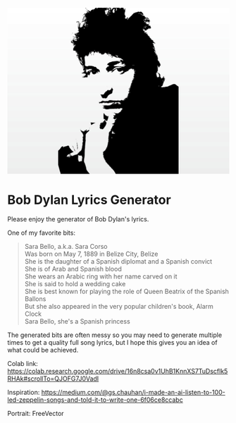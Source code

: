 ![alt text](portrait.jpg)

# Bob Dylan Lyrics Generator

Please enjoy the generator of Bob Dylan's lyrics.

One of my favorite bits:

> Sara Bello, a.k.a. Sara Corso\
Was born on May 7, 1889 in Belize City, Belize\
She is the daughter of a Spanish diplomat and a Spanish convict\
She is of Arab and Spanish blood\
She wears an Arabic ring with her name carved on it\
She is said to hold a wedding cake\
She is best known for playing the role of Queen Beatrix of the Spanish Ballons\
But she also appeared in the very popular children's book, Alarm Clock\
Sara Bello, she's a Spanish princess

The generated bits are often messy so you may need to generate multiple times to get a quality full song lyrics, but I hope this gives you an idea of what could be achieved.

Colab link: https://colab.research.google.com/drive/16n8csa0v1UhB1KnnXS7TuDscflk5RHAk#scrollTo=QJOFG7J0VadI

Inspiration: https://medium.com/@gs.chauhan/i-made-an-ai-listen-to-100-led-zeppelin-songs-and-told-it-to-write-one-6f06ce8ccabc

Portrait: FreeVector
